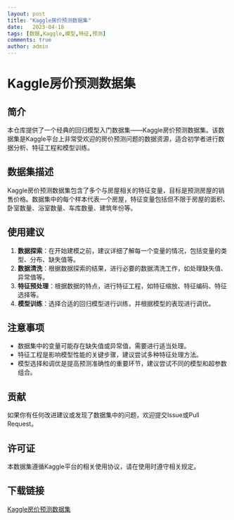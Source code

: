 ```yaml
---
layout: post
title: "Kaggle房价预测数据集"
date:   2023-04-18
tags: [数据,Kaggle,模型,特征,预测]
comments: true
author: admin
---
```

# Kaggle房价预测数据集

## 简介

本仓库提供了一个经典的回归模型入门数据集——Kaggle房价预测数据集。该数据集是Kaggle平台上非常受欢迎的房价预测问题的数据资源，适合初学者进行数据分析、特征工程和模型训练。

## 数据集描述

Kaggle房价预测数据集包含了多个与房屋相关的特征变量，目标是预测房屋的销售价格。数据集中的每个样本代表一个房屋，特征变量包括但不限于房屋的面积、卧室数量、浴室数量、车库数量、建筑年份等。

## 使用建议

1. **数据探索**：在开始建模之前，建议详细了解每一个变量的情况，包括变量的类型、分布、缺失值等。
2. **数据清洗**：根据数据探索的结果，进行必要的数据清洗工作，如处理缺失值、异常值等。
3. **特征预处理**：根据数据的特点，进行特征工程，如特征缩放、特征编码、特征选择等。
4. **模型训练**：选择合适的回归模型进行训练，并根据模型的表现进行调优。

## 注意事项

- 数据集中的变量可能存在缺失值或异常值，需要进行适当处理。
- 特征工程是影响模型性能的关键步骤，建议尝试多种特征处理方法。
- 模型选择和调优是提高预测准确性的重要环节，建议尝试不同的模型和超参数组合。

## 贡献

如果你有任何改进建议或发现了数据集中的问题，欢迎提交Issue或Pull Request。

## 许可证

本数据集遵循Kaggle平台的相关使用协议，请在使用时遵守相关规定。

## 下载链接

[Kaggle房价预测数据集](https://pan.quark.cn/s/e6c53d937bf1)